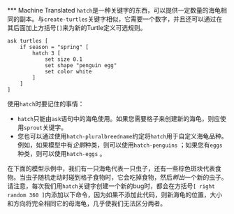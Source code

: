 ﻿*** Machine Translated
`hatch`是一种关键字的东西，可以提供一定数量的海龟相同的副本。与`create-turtles`关键字相似，它需要一个数字，并且还可以通过在其后面加上方括号`[]`来为新的Turtle定义可选规则。



```
ask turtles [
	if season = "spring" [
		hatch 3 [
			set size 0.1
			set shape "penguin egg"
			set color white
		]
	]
]
```


使用`hatch`时要记住的事情：

- `hatch`只能由`ask`语句中的海龟使用。如果您需要格子来创建新的海龟，则应使用`sprout`关键字。
- 您也可以通过使用`hatch-pluralbreedname`约定将`hatch`用于自定义海龟品种。例如，如果模型中有*企鹅*种类，则可以使用`hatch-penguins` ；如果您有`eggs`种类，则可以使用`hatch-eggs` 。


在下面的模型示例中，我们有一只海龟代表一只虫子，还有一些棕色斑块代表食物。当虫子随机走动时碰到格子食物时，它会吃掉食物，然后*孵出*一个新的虫子。请注意，每次我们用`hatch`关键字创建一个新的bug时，都会在方括号`[ right random 360 ]`内添加以下命令，因为如果不添加此代码，则新海龟的位置，大小和方向将完全相同它的母海龟，几乎使我们无法区分两者。